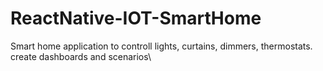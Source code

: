 # ReactNative-IOT-SmartHome
Smart home application to controll lights, curtains, dimmers, thermostats.\
create dashboards and scenarios\
